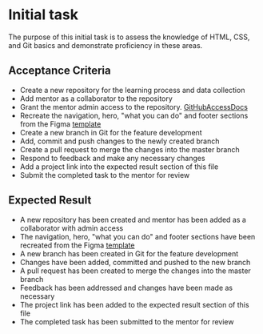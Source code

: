 # Initial task

The purpose of this initial task is to assess the knowledge of HTML, CSS, and Git basics and demonstrate proficiency in these areas.

## Acceptance Criteria

- Create a new repository for the learning process and data collection
- Add mentor as a collaborator to the repository
- Grant the mentor admin access to the repository. [GitHubAccessDocs]
- Recreate the navigation, hero, "what you can do" and footer sections from the Figma [template]
- Create a new branch in Git for the feature development
- Add, commit and push changes to the newly created branch
- Create a pull request to merge the changes into the master branch
- Respond to feedback and make any necessary changes
- Add a project link into the expected result section of this file
- Submit the completed task to the mentor for review

## Expected Result

- A new repository has been created and mentor has been added as a collaborator with admin access
- The navigation, hero, "what you can do" and footer sections have been recreated from the Figma [template]
- A new branch has been created in Git for the feature development
- Changes have been added, committed and pushed to the new branch
- A pull request has been created to merge the changes into the master branch
- Feedback has been addressed and changes have been made as necessary
- The project link has been added to the expected result section of this file
- The completed task has been submitted to the mentor for review 

[template]: <https://www.figma.com/community/file/1033884363291199985>
[GitHubAccessDocs]: <https://docs.github.com/en/repositories/managing-your-repositorys-settings-and-features/managing-repository-settings/managing-teams-and-people-with-access-to-your-repository>
